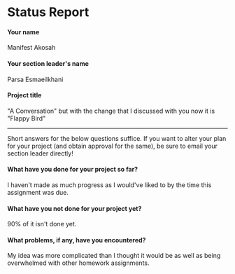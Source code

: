 # Status Report

#### Your name

Manifest Akosah 

#### Your section leader's name

Parsa Esmaeilkhani

#### Project title

"A Conversation" but with the change that I discussed with you now it is "Flappy Bird"

***

Short answers for the below questions suffice. If you want to alter your plan for your project (and obtain approval for the same), be sure to email your section leader directly!

#### What have you done for your project so far?

I haven't made as much progress as I would've liked to by the time this assignment was due.

#### What have you not done for your project yet?

90% of it isn't done yet.

#### What problems, if any, have you encountered?

My idea was more complicated than I thought it would be as well as being overwhelmed with other homework assignments.
